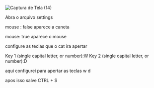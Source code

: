 ![Captura de Tela (14)](https://github.com/user-attachments/assets/3fe05ba6-557c-4676-bfd5-4a1a3b4f7703)




Abra o arquivo settings

mouse : false aparece a caneta

mouse: true aparece o mouse 


configure as teclas que o cat ira apertar

Key 1 (single capital letter, or number):W
Key 2 (single capital letter, or number):D

aqui configurei para apertar as teclas w d 

apos isso salve
CTRL + S
